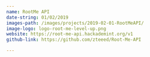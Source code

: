 ```yaml
---
name: RootMe API 
date-string: 01/02/2019
images-path: /images/projects/2019-02-01-RootMeAPI/
image-logo: logo-root-me-level-up.png
website: https://root-me-api.hackademint.org/v1
github-link: https://github.com/zteeed/Root-Me-API

---
```


